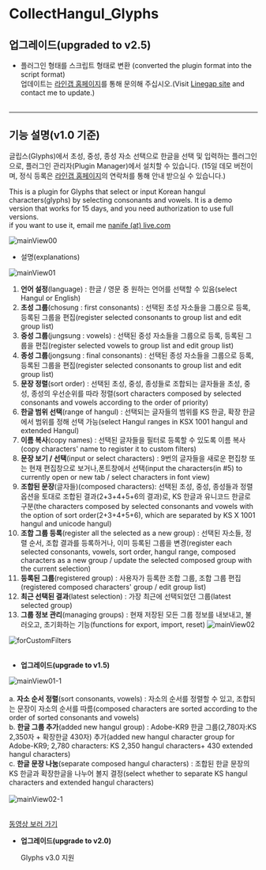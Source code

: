 # CollectHangul_Glyphs

## 업그레이드(upgraded to v2.5)
* 플러그인 형태를 스크립트 형태로 변환 (converted the plugin format into the script format)<br>
업데이트는 <a href="http://www.linegap.com">라인갭 홈페이지</a>를 통해 문의해 주십시오.(Visit <a href="http://www.linegap.com">Linegap site</a> and contact me to update.)
<br><br>
-----------------------------------------------------

## 기능 설명(v1.0 기준)
글립스(Glyphs)에서 초성, 중성, 종성 자소 선택으로 한글을 선택 및 입력하는 플러그인으로, 플러그인 관리자(Plugin Manager)에서 설치할 수 있습니다.
(15일 데모 버전이며, 정식 등록은 <a href="http://www.linegap.com">라인갭 홈페이지</a>의 연락처를 통해 안내 받으실 수 있습니다.)

This is a plugin for Glyphs that select or input Korean hangul characters(glyphs) by selecting consonants and vowels. It is a demo version that works for 15 days, and you need authorization to use full versions.<br>if you want to use it, email me <a href="mailto:nanife@live.com">nanife (at) live.com</a>
<br>




![mainView00](./mainView-2.png)


* 설명(explanations)

![mainView01](./mainView_Kor.png)

1. <b>언어 설정</b>(language) : 한글 / 영문 중 원하는 언어를 선택할 수 있음(select Hangul or English)
2. <b>초성 그룹</b>(chosung : first consonants) : 선택된 초성 자소들을 그룹으로 등록, 등록된 그룹을 편집(register selected consonants to group list and edit group list)
3. <b>중성 그룹</b>(jungsung : vowels) : 선택된 중성 자소들을 그룹으로 등록, 등록된 그룹을 편집(register selected vowels to group list and edit group list)
4. <b>종성 그룹</b>(jongsung : final consonants) : 선택된 종성 자소들을 그룹으로 등록, 등록된 그룹을 편집(register selected consonants to group list and edit group list)
5. <b>문장 정렬</b>(sort order) : 선택된 초성, 중성, 종성들로 조합되는 글자들을 초성, 중성, 종성의 우선순위를 따라 정렬(sort characters composed by selected consonants and vowels according to the order of priority)
6. <b>한글 범위 선택</b>(range of hangul) : 선택되는 글자들의 범위를 KS 한글, 확장 한글에서 범위를 정해 선택 가능(select Hangul ranges in KSX 1001 hangul and extended Hangul)
7. <b>이름 복사</b>(copy names) : 선택된 글자들을 필터로 등록할 수 있도록 이름 복사(copy characters' name to register it to custom filters)
8. <b>문장 보기 / 선택</b>(input or select characters) : 9번의 글자들을 새로운 편집창 또는 현재 편집창으로 보거나,폰트창에서 선택(input the characters(in #5) to currently open or new tab / select characters in font view)
9. <b>조합된 문장</b>(글자들)(composed characters): 선택된 초성, 중성, 종성들과 정렬 옵션을 토대로 조합된 결과(2+3+4+5+6의 결과)로, KS 한글과 유니코드 한글로 구분(the characters composed by selected consonants and vowels with the option of sort order(2+3+4+5+6), which are separated by KS X 1001 hangul and unicode hangul)
10. <b>조합 그룹 등록</b>(register all the selected as a new group) : 선택된 자소들, 정렬 순서, 조합 결과를 등록하거나, 이미 등록된 그룹을 변경(register each selected consonants, vowels, sort order, hangul range, composed characters as a new group / update the selected composed group with the current selection)
11. <b>등록된 그룹</b>(registered group) : 사용자가 등록한 조합 그룹, 조합 그룹 편집(registered composed characters' group / edit group list)
12. <b>최근 선택된 결과</b>(latest selection) : 가장 최근에 선택되었던 그룹(latest selected group)
13. <b>그룹 정보 관리</b>(managing groups) : 현재 저장된 모든 그룹 정보를 내보내고, 불러오고, 초기화하는 기능(functions for export, import, reset)
![mainView02](./mainView_Eng.png)

![forCustomFilters](./customFilter.png)
<br><br>
* <b>업그레이드(upgrade to v1.5)</b>

![mainView01-1](./mainView_kor1.png)
<br><br>
a. <b>자소 순서 정렬</b>(sort consonants, vowels) : 자소의 순서를 정렬할 수 있고, 조합되는 문장이 자소의 순서를 따름(composed characters are sorted according to the order of sorted consonants and vowels)
<br>
b. <b>한글 그룹 추가</b>(added new hangul group) : Adobe-KR9 한글 그룹(2,780자:KS 2,350자 + 확장한글 430자) 추가(added new hangul character group for Adobe-KR9; 2,780 characters: KS 2,350 hangul characters+ 430 extended hangul characters)
<br>
c. <b>한글 문장 나눔</b>(separate composed hangul characters) : 조합된 한글 문장의 KS 한글과 확장한글을 나누어 볼지 결정(select whether to separate KS hangul characters and extended hangul characters)
<br><br>
![mainView02-1](./mainView_eng1.png)

<br>
<a href="https://youtu.be/eIovjJScv74">동영상 보러 가기</a>

* <b>업그레이드(upgrade to v2.0)</b></p>
Glyphs v3.0 지원


